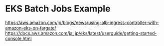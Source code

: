 EKS Batch Jobs Example
======================

https://aws.amazon.com/jp/blogs/news/using-alb-ingress-controller-with-amazon-eks-on-fargate/
https://docs.aws.amazon.com/ja_jp/eks/latest/userguide/getting-started-console.html


